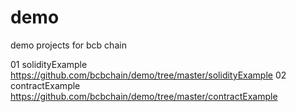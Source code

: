 # demo
demo projects for bcb chain

01 solidityExample https://github.com/bcbchain/demo/tree/master/solidityExample
02 contractExample https://github.com/bcbchain/demo/tree/master/contractExample
